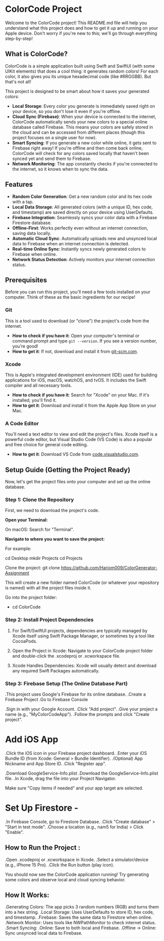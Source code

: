 # ColorCode Project

Welcome to the ColorCode project! This README.md file will help you understand what this project does and how to get it up and running on your Apple device. Don't worry if you're new to this; we'll go through everything step-by-step!

## What is ColorCode?

ColorCode is a simple application built using Swift and SwiftUI (with some UIKit elements) that does a cool thing: it generates random colors! For each color, it also gives you its unique hexadecimal code (like #RRGGBB). But that's not all!

This project is designed to be smart about how it saves your generated colors:

- **Local Storage**: Every color you generate is immediately saved right on your device, so you don't lose it even if you're offline.
- **Cloud Sync (Firebase)**: When your device is connected to the internet, ColorCode automatically sends your new colors to a special online database called Firebase. This means your colors are safely stored in the cloud and can be accessed from different places (though this project focuses on a single user for now).
- **Smart Syncing**: If you generate a new color while online, it gets sent to Firebase right away! If you're offline and then come back online, ColorCode will check for any colors saved locally that haven't been synced yet and send them to Firebase.
- **Network Monitoring**: The app constantly checks if you're connected to the internet, so it knows when to sync the data.

## Features

- **Random Color Generation**: Get a new random color and its hex code with a tap.
- **Local Data Storage**: All generated colors (with a unique ID, hex code, and timestamp) are saved directly on your device using UserDefaults.
- **Firebase Integration**: Seamlessly syncs your color data with a Firebase Firestore database.
- **Offline-First**: Works perfectly even without an internet connection, saving data locally.
- **Automatic Cloud Sync**: Automatically uploads new and unsynced local data to Firebase when an internet connection is detected.
- **Real-time Online Sync**: Instantly syncs newly generated colors to Firebase when online.
- **Network Status Detection**: Actively monitors your internet connection status.

## Prerequisites

Before you can run this project, you'll need a few tools installed on your computer. Think of these as the basic ingredients for our recipe!

### Git

This is a tool used to download (or "clone") the project's code from the internet.

- **How to check if you have it**: Open your computer's terminal or command prompt and type `git --version`. If you see a version number, you're good!
- **How to get it**: If not, download and install it from [git-scm.com](https://git-scm.com).

### Xcode

This is Apple's integrated development environment (IDE) used for building applications for iOS, macOS, watchOS, and tvOS. It includes the Swift compiler and all necessary tools.

- **How to check if you have it**: Search for "Xcode" on your Mac. If it's installed, you'll find it.
- **How to get it**: Download and install it from the Apple App Store on your Mac.

### A Code Editor

You'll need a text editor to view and edit the project's files. Xcode itself is a powerful code editor, but Visual Studio Code (VS Code) is also a popular and free choice for general code editing.

- **How to get it**: Download VS Code from [code.visualstudio.com](https://code.visualstudio.com).

## Setup Guide (Getting the Project Ready)

Now, let's get the project files onto your computer and set up the online database.

### Step 1: Clone the Repository

First, we need to download the project's code.

**Open your Terminal:**

On macOS: Search for "Terminal".

**Navigate to where you want to save the project:**

For example:

cd Desktop
mkdir Projects
cd Projects 

Clone the project:
git clone https://github.com/Hariom009/ColorGenerator-Assignment

This will create a new folder named ColorCode (or whatever your repository is named) with all the project files inside it.

Go into the project folder:
 - cd ColorCode

### Step 2: Install Project Dependencies

1. For Swift/SwiftUI projects, dependencies are typically managed by Xcode itself using Swift Package Manager, or sometimes by a tool like CocoaPods.

2. Open the Project in Xcode: Navigate to your ColorCode project folder and double-click the .xcodeproj or .xcworkspace file.

3. Xcode Handles Dependencies: Xcode will usually detect and download any required Swift Packages automatically.

### Step 3: Firebase Setup (The Online Database Part)

.This project uses Google's Firebase for its online database.
.Create a Firebase Project
.Go to Firebase Console

.Sign in with your Google Account.
.Click "Add project".
.Give your project a name (e.g., "MyColorCodeApp").
.Follow the prompts and click "Create project".

# Add iOS App
.Click the iOS icon in your Firebase project dashboard.
.Enter your iOS Bundle ID (from Xcode: General > Bundle Identifier).
.(Optional) App Nickname and App Store ID.
.Click "Register app".

.Download GoogleService-Info.plist
.Download the GoogleService-Info.plist file.
.In Xcode, drag the file into your Project Navigator.

Make sure "Copy items if needed" and your app target are selected.

# Set Up Firestore -
.In Firebase Console, go to Firestore Database.
.Click "Create database" > "Start in test mode".
.Choose a location (e.g., nam5 for India) > Click "Enable".


## How to Run the Project : 

.Open .xcodeproj or .xcworkspace in Xcode.
.Select a simulator/device (e.g., iPhone 15 Pro).
.Click the Run button (play icon).

You should now see the ColorCode application running! Try generating some colors and observe local and cloud syncing behavior.

## How It Works: 

.Generating Colors: The app picks 3 random numbers (RGB) and turns them into a hex string.
.Local Storage: Uses UserDefaults to store ID, hex code, and timestamp.
.Firebase: Saves the same data to Firestore when online.
.Network Monitor: Uses tools like NWPathMonitor to check internet status.
.Smart Syncing:
.Online: Save to both local and Firebase.
.Offline → Online: Sync unsynced local data to Firebase.
